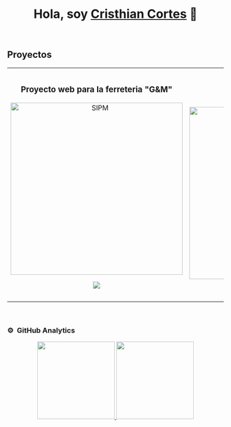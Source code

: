 <div align="center">
<h1 align="center">Hola, soy <a href="https://www.linkedin.com/in/cristhiancortes/">Cristhian Cortes</a> 👋</h1>
</div>

<br>

## Proyectos
<table>
<tr>
<td width="50%">
<h3 align="center">Proyecto web para la ferreteria "G&M"</h3>
<div align="center">
<a href="https://github.com/SevenBigBang/ferreteria_gym" target="_blank"><img src="#" width="400" alt="SIPM"></a>
<p>
<a href="https://github.com/SevenBigBang/ferreteria_gym" target="_blank">
<img src="https://img.shields.io/badge/CÓDIGO-ff9?style=for-the-badge&logo=github&logoColor=black">
</a>
</div>
                                                                                      
</td>

<td width="50%">
               <br>
<h3 align="center">Proximamente...</h3>
<div align="center">                                       
<a href="#" target="_blank"><img src="https://i.imgur.com/7uCBigG.jpg" width="400" alt="Proximamente"></a>
<br>
<p>
<a href="https://github.com/SevenBigBang" target="_blank">
<img src="#">
</a>
                                                                                      
</td>  
</table>                                                                                 
</div>
<br>

### ⚙️ &nbsp;GitHub Analytics

<p align="center">
<a href="https://github.com/SevenBigBang">
  <img height="180em" src="https://github-readme-stats-eight-theta.vercel.app/api?username=ArisGuimera&show_icons=true&theme=algolia&include_all_commits=true&count_private=true"/>
  <img height="180em" src="https://github-readme-stats-eight-theta.vercel.app/api/top-langs/?username=ArisGuimera&layout=compact&langs_count=8&theme=algolia"/>
</a>
</p>
